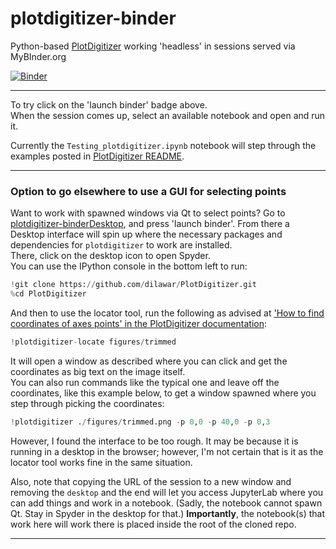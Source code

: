 # plotdigitizer-binder
Python-based [PlotDigitizer](https://github.com/dilawar/PlotDigitizer) working 'headless' in sessions served via MyBInder.org

[![Binder](https://mybinder.org/badge_logo.svg)](https://mybinder.org/v2/gh/fomightez/plotdigitizer-binder/HEAD)

-----

To try click on the 'launch binder' badge above.  
When the session comes up, select an available notebook and open and run it.

Currently the `Testing_plotdigitizer.ipynb` notebook will step through the examples posted in [PlotDigitizer README](https://github.com/dilawar/PlotDigitizer#readme).


-------

### Option to go elsewhere to use a GUI for selecting points

Want to work with spawned windows via Qt to select points? Go to [plotdigitizer-binderDesktop](https://github.com/fomightez/plotdigitizer-binderDesktop), and press 'launch binder'. From there a Desktop interface will spin up where the necessary packages and dependencies for `plotdigitizer` to work are installed.  
There, click on the desktop icon to open Spyder.  
You can use the IPython console in the bottom left to run:

```python
!git clone https://github.com/dilawar/PlotDigitizer.git
%cd PlotDigitizer
```

And then to use the locator tool, run the following as advised at ['How to find coordinates of axes points' in the PlotDigitizer documentation](https://github.com/dilawar/PlotDigitizer/tree/master#how-to-find-coordinates-of-axes-points):

```python
!plotdigitizer-locate figures/trimmed
```

It will open a window as described where you can click and get the coordinates as big text on the image itself.  
You can also run commands like the typical one and leave off the coordinates, like this example below, to get a window spawned where you step through picking the coordinates:

```python
!plotdigitizer ./figures/trimmed.png -p 0,0 -p 40,0 -p 0,3
```

However, I found the interface to be too rough. It may be because it is running in a desktop in the browser; however, I'm not certain that is it as the locator tool works fine in the same situation.

Also, note that copying the URL of the session to a new window and removing the `desktop` and the end will let you access JupyterLab where you can add things and work in a notebook. (Sadly, the notebook cannot spawn Qt. Stay in Spyder in the desktop for that.) **Importantly**, the notebook(s) that work here will work there is placed inside the root of the cloned repo.

------------